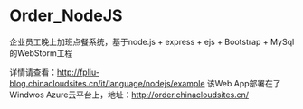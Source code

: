 # Order_NodeJS
企业员工晚上加班点餐系统，基于node.js + express + ejs + Bootstrap + MySql的WebStorm工程

详情请查看：http://fpliu-blog.chinacloudsites.cn/it/language/nodejs/example
该Web App部署在了Windwos Azure云平台上，地址：http://order.chinacloudsites.cn/
